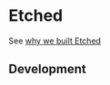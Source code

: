 # Etched

See [why we built Etched](https://etched.id/EtCH4rC2dBTBSYcoUvP5HKCPuLhi1ThVfSw13VZMMmyj)

## Development

```

```
